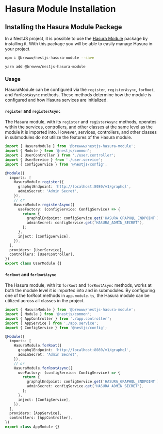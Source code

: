 # Hasura Module Installation

## Installing the Hasura Module Package

In a NestJS project, it is possible to use the [Hasura Module](https://www.npmjs.com/package/@brewww/nestjs-hasura-module) package by installing it. With this package you will be able to easily manage Hasura in your project.

```bash
npm i @brewww/nestjs-hasura-module --save
```

```bash
yarn add @brewww/nestjs-hasura-module
```

### Usage

HasuraModule can be configured via the `register`, `registerAsync`, `forRoot`, and `forRootAsync` methods. These methods determine how the module is configured and how Hasura services are initialized.

#### `register` and `registerAsync`

The Hasura module, with its `register` and `registerAsync` methods, operates within the services, controllers, and other classes at the same level as the module it is imported into. However, services, controllers, and other classes in submodules do not utilize the features of the Hasura module.

```ts
import { HasuraModule } from '@brewww/nestjs-hasura-module';
import { Module } from '@nestjs/common';
import { UserController } from './user.controller';
import { UserService } from './user.service';
import { ConfigService } from '@nestjs/config';

@Module({
  imports: [
    HasuraModule.register({
      graphqlEndpoint: 'http://localhost:8080/v1/graphql',
      adminSecret: 'Admin Secret',
    }),
    // or
    HasuraModule.registerAsync({
      useFactory: (configService: ConfigService) => {
        return {
          graphqlEndpoint: configService.get('HASURA_GRAPHQL_ENDPOINT'),
          adminSecret: configService.get('HASURA_ADMIN_SECRET'),
        };
      },
      inject: [ConfigService],
    }),
  ],
  providers: [UserService],
  controllers: [UserController],
})
export class UserModule {}
```

#### `forRoot` and `forRootAsync`

The Hasura module, with its `forRoot` and `forRootAsync` methods, works at both the module level it is imported into and in submodules. By configuring one of the forRoot methods in `app.module.ts`, the Hasura module can be utilized across all classes in the project.

```ts
import { HasuraModule } from '@brewww/nestjs-hasura-module';
import { Module } from '@nestjs/common';
import { AppController } from './app.controller';
import { AppService } from './app.service';
import { ConfigService } from '@nestjs/config';

@Module({
  imports: [
    HasuraModule.forRoot({
      graphqlEndpoint: 'http://localhost:8080/v1/graphql',
      adminSecret: 'Admin Secret',
    }),
    // or
    HasuraModule.forRootAsync({
      useFactory: (configService: ConfigService) => {
        return {
          graphqlEndpoint: configService.get('HASURA_GRAPHQL_ENDPOINT'),
          adminSecret: configService.get('HASURA_ADMIN_SECRET'),
        };
      },
      inject: [ConfigService],
    }),
  ],
  providers: [AppService],
  controllers: [AppController],
})
export class AppModule {}
```
